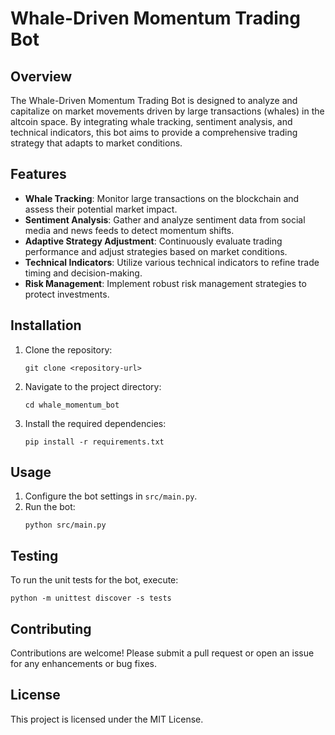 # Whale-Driven Momentum Trading Bot

## Overview
The Whale-Driven Momentum Trading Bot is designed to analyze and capitalize on market movements driven by large transactions (whales) in the altcoin space. By integrating whale tracking, sentiment analysis, and technical indicators, this bot aims to provide a comprehensive trading strategy that adapts to market conditions.

## Features
- **Whale Tracking**: Monitor large transactions on the blockchain and assess their potential market impact.
- **Sentiment Analysis**: Gather and analyze sentiment data from social media and news feeds to detect momentum shifts.
- **Adaptive Strategy Adjustment**: Continuously evaluate trading performance and adjust strategies based on market conditions.
- **Technical Indicators**: Utilize various technical indicators to refine trade timing and decision-making.
- **Risk Management**: Implement robust risk management strategies to protect investments.

## Installation
1. Clone the repository:
   ```
   git clone <repository-url>
   ```
2. Navigate to the project directory:
   ```
   cd whale_momentum_bot
   ```
3. Install the required dependencies:
   ```
   pip install -r requirements.txt
   ```

## Usage
1. Configure the bot settings in `src/main.py`.
2. Run the bot:
   ```
   python src/main.py
   ```

## Testing
To run the unit tests for the bot, execute:
```
python -m unittest discover -s tests
```

## Contributing
Contributions are welcome! Please submit a pull request or open an issue for any enhancements or bug fixes.

## License
This project is licensed under the MIT License.